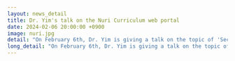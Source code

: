 ```yaml
---
layout: news_detail
title: Dr. Yim's talk on the Nuri Curriculum web portal 
date: 2024-02-06 20:00:00 +0900
image: nuri.jpg
detail: "On February 6th, Dr. Yim is giving a talk on the topic of 'Secrets of Child Brain Development:Bilingualism' on the Nuri Curriculum web portal, which is under the Ministry of Education."
long_detail: "On February 6th, Dr. Yim is giving a talk on the topic of 'Secrets of Child Brain Development:Bilingualism' on the Nuri Curriculum web portal, which is under the Ministry of Education."
---
```


